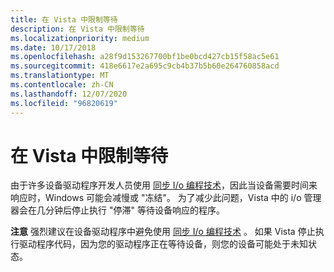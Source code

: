 ```yaml
---
title: 在 Vista 中限制等待
description: 在 Vista 中限制等待
ms.localizationpriority: medium
ms.date: 10/17/2018
ms.openlocfilehash: a28f9d153267700bf1be0bcd427cb15f58ac5e61
ms.sourcegitcommit: 418e6617e2a695c9cb4b37b5b60e264760858acd
ms.translationtype: MT
ms.contentlocale: zh-CN
ms.lasthandoff: 12/07/2020
ms.locfileid: "96820619"
---
```

# <a name="restricting-waits-in-vista"></a>在 Vista 中限制等待


由于许多设备驱动程序开发人员使用 [同步 I/o 编程技术](synchronous-i-o-programming.md)，因此当设备需要时间来响应时，Windows 可能会减慢或 "冻结"。 为了减少此问题，Vista 中的 i/o 管理器会在几分钟后停止执行 "停滞" 等待设备响应的程序。

**注意**   强烈建议在设备驱动程序中避免使用 [同步 I/o 编程技术](synchronous-i-o-programming.md) 。 如果 Vista 停止执行驱动程序代码，因为您的驱动程序正在等待设备，则您的设备可能处于未知状态。

 

 

 




